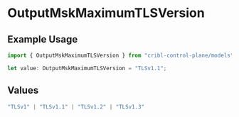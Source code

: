 # OutputMskMaximumTLSVersion

## Example Usage

```typescript
import { OutputMskMaximumTLSVersion } from "cribl-control-plane/models";

let value: OutputMskMaximumTLSVersion = "TLSv1.1";
```

## Values

```typescript
"TLSv1" | "TLSv1.1" | "TLSv1.2" | "TLSv1.3"
```